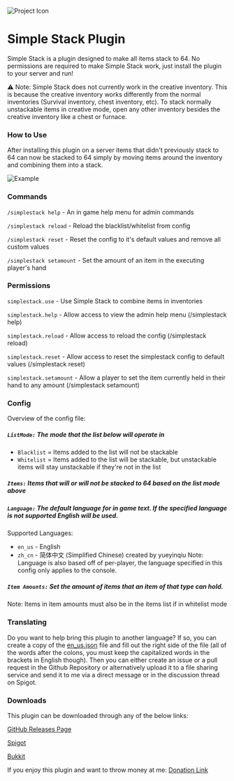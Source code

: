 ![Project Icon](https://user-images.githubusercontent.com/58639173/90967216-ffc61900-e4a9-11ea-88bc-169dd28c8735.png)

# Simple Stack Plugin
Simple Stack is a plugin designed to make all items stack to 64. No permissions are required to make Simple Stack work, 
just install the plugin to your server and run!

⚠️ Note: Simple Stack does not currently work in the creative inventory. This is because the creative inventory works 
differently from the normal inventories (Survival inventory, chest inventory, etc). To stack normally unstackable items 
in creative mode, open any other inventory besides the creative inventory like a chest or furnace.

### How to Use

After installing this plugin on a server items that didn't previously stack to 64 can now be stacked to 64
simply by moving items around the inventory and combining them into a stack.

![Example](https://user-images.githubusercontent.com/58639173/90967434-479a6f80-e4ad-11ea-8758-9ba1be2494df.gif)

### Commands

`/simplestack help` - An in game help menu for admin commands

`/simplestack reload` - Reload the blacklist/whitelist from config

`/simplestack reset` - Reset the config to it's default values and remove all custom values

`/simplestack setamount` <amount> - Set the amount of an item in the executing player's hand

### Permissions

`simplestack.use` - Use Simple Stack to combine items in inventories

`simplestack.help` - Allow access to view the admin help menu (/simplestack help)

`simplestack.reload` - Allow access to reload the config (/simplestack reload)

`simplestack.reset` - Allow access to reset the simplestack config to default values (/simplestack reset)

`simplestack.setamount` - Allow a player to set the item currently held in their hand to any amount (/simplestack setamount)

### Config

Overview of the config file:
##### `ListMode:` The mode that the list below will operate in
 * `Blacklist` = Items added to the list will not be stackable
 * `Whitelist` = Items added to the list will be stackable, but unstackable items will stay unstackable if they're not in the list

##### `Items:` Items that will or will not be stacked to 64 based on the list mode above

##### `Language:` The default language for in game text. If the specified language is not supported English will be used.
Supported Languages:
 * `en_us` - English
 * `zh_cn` - 简体中文 (Simplified Chinese) created by yueyinqiu
Note: Language is also based off of per-player, the language specified in this config only applies
to the console.

##### `Item Amounts:` Set the amount of items that an item of that type can hold.
Note: Items in item amounts must also be in the items list if in whitelist mode

### Translating

Do you want to help bring this plugin to another language? If so, you can create a copy of the [en_us.json](https://github.com/Mikedeejay2/SimpleStackPlugin/blob/master/src/main/resources/en_us.json) file and fill out the
right side of the file (all of the words after the colons, you must keep the capitalized words in the brackets in 
English though). Then you can either create an issue or a pull request in the Github Repository or alternatively 
upload it to a file sharing service and send it to me via a direct message or in the discussion thread on Spigot.

### Downloads

This plugin can be downloaded through any of the below links:

[GitHub Releases Page](https://github.com/Mikedeejay2/SimpleStackPlugin/releases)

[Spigot](https://www.spigotmc.org/resources/simple-stack.83044/)

[Bukkit](https://dev.bukkit.org/projects/simple-stack)

If you enjoy this plugin and want to throw money at me: [Donation Link](paypal.me/mikedeejay2)
